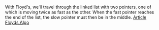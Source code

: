 With Floyd's, we'll travel through the linked list with two pointers, one of which is moving twice as fast as the other. When the fast pointer reaches the end of the list, the slow pointer must then be in the middle.
[Article Floyds Algo](https://leetcode.com/problems/palindrome-linked-list/discuss/1137027/JS-Python-Java-C%2B%2B-or-Easy-Floyd's-%2B-Reversal-Solution-w-Explanation)